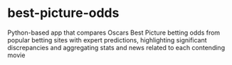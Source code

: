 # best-picture-odds
Python-based app that compares Oscars Best Picture betting odds from popular betting sites with expert predictions, highlighting significant discrepancies and aggregating stats and news related to each contending movie
